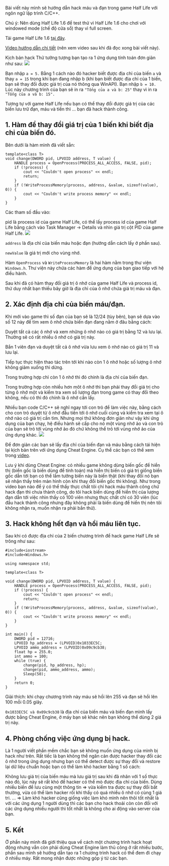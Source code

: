 Bài viết này mình sẽ hướng dẫn hack máu và đạn trong game Half Life với ngôn ngữ lập trình C/C++.

Chú ý: Nên dùng Half Life 1.6 để test thử vì Half Life 1.6 cho chơi với windowed mode (chế độ cửa sổ) thay vì full screen.

Tải game Half Life 1.6 [tại đây](https://counter-strike.en.uptodown.com/windows).

[Video hướng dẫn chi tiết](https://www.youtube.com/watch?v=ITKeGncsxPc&feature=youtu.be) (nên xem video sau khi đã đọc xong bài viết này).

Kịch bản hack
Thử tưởng tượng bạn tạo ra 1 ứng dụng tính toán đơn giản như sau:
![](https://images.viblo.asia/1de5f3c6-9123-4e7c-a294-ede68902b6f7.png)

Bạn nhập `a = 5.`
Bằng 1 cách nào đó hacker biết được địa chỉ của biến `a` và thay `a = 15` trong khi bạn đang nhập b (khi bạn biết được địa chỉ của 1 biến, bạn sẽ thay đổi được giá trị của nó thông qua WinAPI).
Bạn nhập `b = 10.`
Lúc này chương trình của bạn sẽ in ra `"Tổng của a và b: 25"` thay vì in ra `"Tổng của a và b: 15".`

Tương tự với game Half Life nếu bạn có thể thay đổi được giá trị của các biến lưu trữ đạn, máu và tiền thì ... bạn đã hack thành công.
## 1. Hàm để thay đổi giá trị của 1 biến khi biết địa chỉ của biến đó.
Bên dưới là hàm mình đã viết sẵn:
```
template<class T>
void change(DWORD pid, LPVOID address, T value) {
    HANDLE process = OpenProcess(PROCESS_ALL_ACCESS, FALSE, pid);
    if (!process) {
        cout << "Couldn't open process" << endl;
        return;
    }
    if (!WriteProcessMemory(process, address, &value, sizeof(value), 0)) {
        cout << "Couldn't write process memory" << endl;
    }
}
```
Các tham số đầu vào:

pid là process id của game Half Life, có thể lấy process id của game Half Life bằng cách vào Task Manager -> Details và nhìn giá trị cột PID của game Half Life.
![](https://images.viblo.asia/e0817944-0ab4-43d0-9edd-47598baa0530.png)

`address` là địa chỉ của biến máu hoặc đạn (hướng dẫn cách lấy ở phần sau).

`newValue` là giá trị mới cho vùng nhớ.

Hàm `OpenProcess` và `WriteProcessMemory` là hai hàm nằm trong thư viện `Windows.h`. Thư viện này chứa các hàm để ứng dụng của bạn giao tiếp với hệ điều hành.

Sau khi đã có hàm thay đổi giá trị ô nhớ của game Half Life và process id, thứ duy nhất bạn thiếu bây giờ là địa chỉ của ô nhớ chứa giá trị máu và đạn.
## 2. Xác định địa chỉ của biến máu/đạn.
Khi mới vào game thì số đạn của bạn sẽ là 12/24 (tùy bên), bạn sẽ dựa vào số 12 này để tìm xem ô nhớ chứa biến đạn đang nằm ở đâu bằng cách:

Duyệt tất cả các ô nhớ và xem những ô nhớ nào có giá trị bằng 12 và lưu lại. Thường sẽ có rất nhiều ô nhớ có giá trị này.

Bắn 1 viên đạn và duyệt tất cả ô nhớ vừa lưu xem ô nhớ nào có giá trị 11 và lưu lại.

Tiếp tục thực hiện thao tác trên tới khi nào còn 1 ô nhớ hoặc số lượng ô nhớ không giảm xuống thì dừng.

Trong trường hợp chỉ còn 1 ô nhớ thì đó chính là địa chỉ của biến đạn.

Trong trường hợp còn nhiều hơn môt ô nhớ thì bạn phải thay đổi giá trị cho từng ô nhớ một và kiểm tra xem số lượng đạn trong game có thay đổi theo không, nếu có thì đó chính là ô nhớ cần lấy.

Nhiều bạn code C/C++ sẽ nghĩ ngay tới con trỏ để làm việc này, bằng cách cho con trỏ duyệt từ ô nhớ đầu tiên tới ô nhớ cuối cùng và kiểm tra xem tại ô nhớ nào có giá trị cần tìm. Nhưng mọi thứ không đơn giản như vậy khi ứng dụng của bạn chạy, hệ điều hành sẽ cấp cho nó một vùng nhớ ảo và con trỏ của bạn sẽ trỏ tới vùng nhớ ảo đó chứ không thể trỏ tới vùng nhớ ảo của ứng dụng khác.
![](https://images.viblo.asia/804ba09d-29e6-40ac-ae5d-6b4f48b1af0e.png)

Để đơn giản các bạn sẽ lấy địa chỉ của biến đạn và máu bằng cách tái hiện lại kịch bản trên với ứng dụng Cheat Engine. Cụ thể các bạn có thể xem trong [video](https://www.youtube.com/watch?v=ITKeGncsxPc&feature=youtu.be).

Lưu ý khi dùng Cheat Engine: có nhiều game không dùng biến gốc để hiển thị (biến gốc là biến dùng để tính toán) mà hiển thị biến có giá trị giống biến gốc dẫn tới bạn có thể lầm tưởng biến này là biến thật (khi thay đổi nó bạn sẽ nhận thấy trên màn hình còn khi thay đổi biến gốc thì không). Như trong video bạn nào để ý có thể thấy thực chất tôi chỉ hack máu thành công chứ hack đạn thì chưa thành công, do tôi hack biến dùng để hiển thị của lượng đạn dẫn tới việc nhìn thấy có 100 viên nhưng thực chất chỉ có 30 viên (lúc đầu hack thành công nhưng đây không phải là biến dùng để hiển thị nên tôi không nhận ra, muốn nhận ra phải bắn thử).
## 3. Hack không hết đạn và hồi máu liên tục.
Sau khi có được địa chỉ của 2 biến chương trình để hack game Half Life sẽ trông như sau:
```
#include<iostream>
#include<Windows.h>

using namespace std;

template<class T>

void change(DWORD pid, LPVOID address, T value) {
    HANDLE process = OpenProcess(PROCESS_ALL_ACCESS, FALSE, pid);
    if (!process) {
        cout << "Couldn't open process" << endl;
        return;
    }
    if (!WriteProcessMemory(process, address, &value, sizeof(value), 0)) {
        cout << "Couldn't write process memory" << endl;
    }
}
 
int main() {
    DWORD pid = 12716;
    LPVOID hp_address = (LPVOID)0x1033EC5C;
    LPVOID ammo_address = (LPVOID)0x09c9cb38;
    float hp = 255.0;
    int ammo = 100;
    while (true) {
        change(pid, hp_address, hp);
        change(pid, ammo_address, ammo);
        Sleep(50);
    }     
    return 0;
}
```
Giải thích: khi chạy chương trình này máu sẽ hồi lên 255 và đạn sẽ hồi lên 100 mỗi 0.05 giây.

`0x1033EC5C và 0x09c9cb38` là địa chỉ của biến máu và biến đạn mình lấy được bằng Cheat Engine, ở máy bạn sẽ khác nên bạn không thể dùng 2 giá trị này.

## 4. Phòng chống việc ứng dụng bị hack.
Là 1 người viết phần mềm chắc bạn sẽ không muốn ứng dụng của mình bị hack như trên. Rất tiếc là bạn không thể ngăn cản được hacker thay đổi các ô nhớ trong ứng dụng nhưng bạn có thể detect được sự thay đổi và restore lại dữ liệu chuẩn hoặc bạn có thể làm khó hacker bằng 1 số cách:

Không lưu giá trị của biến máu mà lưu giá trị sau khi đã nhân với 1 số thực nào đó, lúc này sẽ rất khó để hacker có thể mò được địa chỉ của biến.
Dùng nhiều biến để lưu cùng một thông tin => vừa kiểm tra được sự thay đổi bất thường, vừa có thể làm hacker rối khi thấy có quá nhiều ô nhớ có cùng 1 giá tri.
…
=> Làm khó hacker cũng giống việc làm khó mình nên thôi tốt nhất là với các ứng dụng 1 người dùng thì các bạn cho hack thoải còn còn đối với các ứng dụng nhiều người thì tốt nhất là không cho ai động vào server của bạn.

## 5. Kết
Ở phần này mình đã giới thiệu qua về cách một chương trình hack hoạt động nhưng vẫn còn phải dùng Cheat Engine làm thủ công ở rất nhiều bước, phần sau mình sẽ hướng dẫn tạo ra 1 chương trình hack có thể đem đi chạy ở nhiều máy. Rất mong nhận được những góp ý từ các bạn.